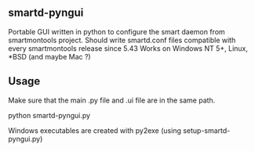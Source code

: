 ## smartd-pyngui

Portable GUI written in python to configure the smart daemon from smartmontools project.
Should write smartd.conf files compatible with every smartmontools release since 5.43
Works on Windows NT 5+, Linux, *BSD (and maybe Mac ?)

## Usage

Make sure that the main .py file and .ui file are in the same path.

python smartd-pyngui.py

Windows executables are created with py2exe (using setup-smartd-pyngui.py)

